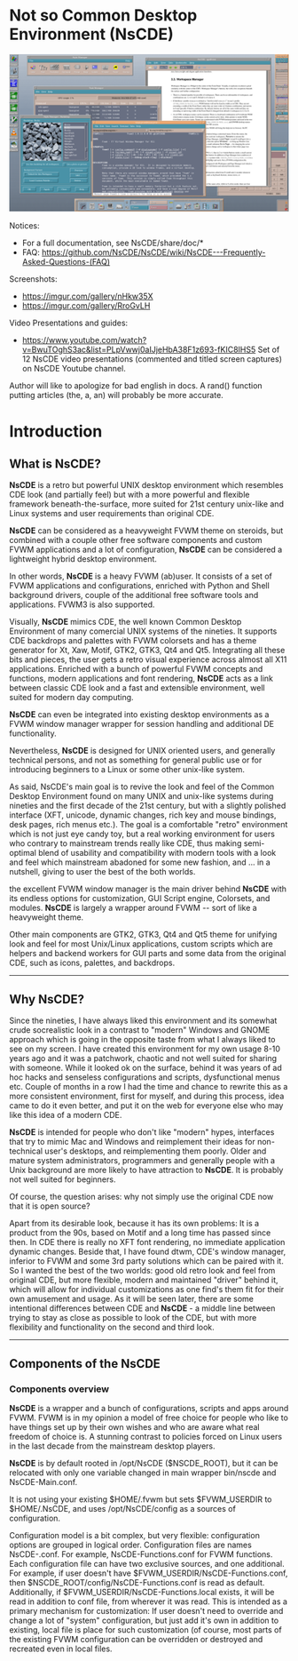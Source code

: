 # **Not so Common Desktop Environment (NsCDE)**

![ScreenShot](NsCDE.png)

Notices:
- For a full documentation, see NsCDE/share/doc/*
- FAQ: https://github.com/NsCDE/NsCDE/wiki/NsCDE---Frequently-Asked-Questions-(FAQ)

Screenshots:
- https://imgur.com/gallery/nHkw35X
- https://imgur.com/gallery/RroGvLH

Video Presentations and guides:
- https://www.youtube.com/watch?v=BwuTOghS3ac&list=PLpVwwj0aIJjeHbA38F1z693-fKIC8IHS5
Set of 12 NsCDE video presentations (commented and titled screen captures) on
NsCDE Youtube channel.


Author will like to apologize for bad english in docs. A rand() function putting
articles (the, a, an) will probably be more accurate.

# **Introduction**

  ## What is **NsCDE**?

   **NsCDE** is a retro but powerful UNIX desktop environment which
   resembles CDE look (and partially feel) but with a more powerful
   and flexible framework beneath-the-surface, more suited for 21st
   century unix-like and Linux systems and user requirements than
   original CDE.

   **NsCDE** can be considered as a heavyweight FVWM
   theme on steroids, but combined with a couple other free software
   components and custom FVWM applications and a lot of configuration,
   **NsCDE** can be considered a lightweight hybrid desktop environment.

   In other words, **NsCDE** is a heavy FVWM (ab)user. It consists of a
   set of FVWM applications and configurations, enriched with Python
   and Shell background drivers, couple of the additional free software
   tools and applications. FVWM3 is also supported.

   Visually, **NsCDE** mimics CDE, the well known Common Desktop Environment
   of many comercial UNIX systems of the nineties. It supports CDE backdrops
   and palettes with FVWM colorsets and has a theme generator for Xt, Xaw,
   Motif, GTK2, GTK3, Qt4 and Qt5. Integrating all these bits and pieces,
   the user gets a retro visual experience across almost all X11 applications.
   Enriched with a bunch of powerful FVWM concepts and functions,
   modern applications and font rendering, **NsCDE** acts as a link between
   classic CDE look and a fast and extensible environment, well
   suited for modern day computing.

   **NsCDE** can even be integrated into existing desktop environments as a
   FVWM window manager wrapper for session handling and additional DE
   functionality.

   Nevertheless, **NsCDE** is designed for UNIX oriented users, and
   generally technical persons, and not as something for general public
   use or for introducing beginners to a Linux or some other unix-like
   system.

   As said, NsCDE's main goal is to revive the look and feel of the Common Desktop
   Environment found on many UNIX and unix-like systems during nineties and
   the first decade of the 21st century, but with a slightly polished interface
   (XFT, unicode, dynamic changes, rich key and mouse bindings, desk pages,
   rich menus etc.). The goal is a comfortable "retro" environment
   which is not just eye candy toy, but a real working environment for
   users who contrary to mainstream trends really like CDE, thus making
   semi-optimal blend of usability and compatibility with modern tools with
   a look and feel which mainstream abadoned for some new fashion, and ... in a
   nutshell, giving to user the best of the both worlds.

   the excellent FVWM window manager is the main driver behind **NsCDE** with its
   endless options for customization, GUI Script engine, Colorsets, and
   modules. **NsCDE** is largely a wrapper around FVWM -- sort of like a
   heavyweight theme.

   Other main components are GTK2, GTK3, Qt4 and Qt5 theme for unifying look
   and feel for most Unix/Linux applications, custom scripts which are
   helpers and backend workers for GUI parts and some data from the original
   CDE, such as icons, palettes, and backdrops.

   --------------------------------------------------------------------------

  ## Why **NsCDE**?

   Since the nineties, I have always liked this environment and its somewhat
   crude socrealistic look in a contrast to "modern" Windows and GNOME
   approach which is going in the opposite taste from what I always liked to
   see on my screen. I have created this environment for my own usage 8-10
   years ago and it was a patchwork, chaotic and not well suited for sharing
   with someone. While it looked ok on the surface, behind it was years of
   ad hoc hacks and senseless configurations and scripts, dysfunctional menus
   etc. Couple of months in a row I had the time and chance to rewrite this as
   a more consistent environment, first for myself, and during this process,
   idea came to do it even better, and put it on the web for everyone else who
   may like this idea of a modern CDE.

   **NsCDE** is intended for people who don't like "modern" hypes,
   interfaces that try to mimic Mac and Windows and reimplement their
   ideas for non-technical user's desktops, and reimplementing them poorly.
   Older and mature system administrators, programmers and generally people
   with a Unix background are more likely to have attraction to **NsCDE**. It
   is probably not well suited for beginners.

   Of course, the question arises: why not simply use the original CDE now
   that it is open source?

   Apart from its desirable look, because it has its own problems: It is a
   product from the 90s, based on Motif and a long time has passed since then. In
   CDE there is really no XFT font rendering, no immediate application
   dynamic changes. Beside that, I have found dtwm, CDE's window manager,
   inferior to FVWM and some 3rd party solutions which can be paired with it.
   So I wanted the best of the two worlds: good old retro look and feel from
   original CDE, but more flexible, modern and maintained "driver" behind it,
   which will allow for individual customizations as one find's them fit for
   their own amusement and usage. As it will be seen later, there are some
   intentional differences between CDE and **NsCDE** - a middle line between
   trying to stay as close as possible to look of the CDE, but with more
   flexibility and functionality on the second and third look.

   --------------------------------------------------------------------------

## Components of the **NsCDE**

  ### Components overview

   **NsCDE** is a wrapper and a bunch of configurations, scripts and apps around
   FVWM. FVWM is in my opinion a model of free choice for people who like to
   have things set up by their own wishes and who are aware what real freedom
   of choice is. A stunning contrast to policies forced on Linux users in the
   last decade from the mainstream desktop players.

   **NsCDE** is by default rooted in /opt/NsCDE ($NSCDE_ROOT), but it can be
   relocated with only one variable changed in main wrapper bin/nscde and
   NsCDE-Main.conf.

   It is not using your existing $HOME/.fvwm but sets $FVWM_USERDIR to
   $HOME/.NsCDE, and uses /opt/NsCDE/config as a sources of configuration.

   Configuration model is a bit complex, but very flexible: configuration
   options are grouped in logical order. Configuration files are names
   NsCDE-<group>.conf. For example, NsCDE-Functions.conf for FVWM functions.
   Each configuration file can have two exclusive sources, and one
   additional. For example, if user doesn't have
   $FVWM_USERDIR/NsCDE-Functions.conf, then
   $NSCDE_ROOT/config/NsCDE-Functions.conf is read as default. Additionally,
   if $FVWM_USERDIR/NsCDE-Functions.local exists, it will be read in addition
   to conf file, from wherever it was read. This is intended as a primary
   mechanism for customization: If user doesn't need to override and change a
   lot of "system" configuration, but just add it's own in addition to
   existing, local file is place for such customization (of course, most
   parts of the existing FVWM configuration can be overridden or destroyed
   and recreated even in local files.


